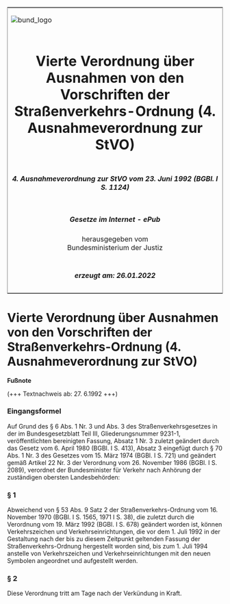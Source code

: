 <span id="DECKBLATT.html"></span>

<table border="0" frame="border" width="100%">

<tr valign="top">

<td align="left">

![bund\_logo](BfJ_2021_Web_de_de.gif)

</td>

<td align="right">

 

</td>

</tr>

<tr align="center" valign="middle">

<td colspan="2">

# Vierte Verordnung über Ausnahmen von den Vorschriften der Straßenverkehrs-Ordnung (4. Ausnahmeverordnung zur StVO)

</td>

</tr>

<tr align="center" valign="middle">

<td colspan="2">

##### 4\. Ausnahmeverordnung zur StVO vom 23. Juni 1992 (BGBl. I S. 1124)

</td>

</tr>

<tr align="center" valign="middle">

<td colspan="2">

  
  

##### Gesetze im Internet - ePub  
  
herausgegeben vom  
Bundesministerium der Justiz

</td>

</tr>

<tr align="center" valign="bottom">

<td colspan="2">

  
  

##### erzeugt am: 26.01.2022

</td>

</tr>

</table>

<span id="BJNR011240992.html"></span>

# Vierte Verordnung über Ausnahmen von den Vorschriften der Straßenverkehrs-Ordnung (4. Ausnahmeverordnung zur StVO)

<div>

  
**Fußnote**

<div class="jnhtml">

<div>

<div class="jurAbsatz">

(+++ Textnachweis ab: 27. 6.1992 +++)

</div>

</div>

</div>

</div>

<span id="BJNR011240992BJNE000100314.html"></span>

### Eingangsformel  

<div>

<div class="jnhtml">

<div>

<div class="jurAbsatz">

Auf Grund des § 6 Abs. 1 Nr. 3 und Abs. 3 des Straßenverkehrsgesetzes in
der im Bundesgesetzblatt Teil III, Gliederungsnummer 9231-1,
veröffentlichten bereinigten Fassung, Absatz 1 Nr. 3 zuletzt geändert
durch das Gesetz vom 6. April 1980 (BGBl. I S. 413), Absatz 3 eingefügt
durch § 70 Abs. 1 Nr. 3 des Gesetzes vom 15. März 1974 (BGBl. I S. 721)
und geändert gemäß Artikel 22 Nr. 3 der Verordnung vom 26. November 1986
(BGBl. I S. 2089), verordnet der Bundesminister für Verkehr nach
Anhörung der zuständigen obersten Landesbehörden:

</div>

</div>

</div>

</div>

<span id="BJNR011240992BJNE000200314.html"></span>

### § 1  

<div>

<div class="jnhtml">

<div>

<div class="jurAbsatz">

Abweichend von § 53 Abs. 9 Satz 2 der Straßenverkehrs-Ordnung vom 16.
November 1970 (BGBl. I S. 1565, 1971 I S. 38), die zuletzt durch die
Verordnung vom 19. März 1992 (BGBl. I S. 678) geändert worden ist,
können Verkehrszeichen und Verkehrseinrichtungen, die vor dem 1. Juli
1992 in der Gestaltung nach der bis zu diesem Zeitpunkt geltenden
Fassung der Straßenverkehrs-Ordnung hergestellt worden sind, bis zum 1.
Juli 1994 anstelle von Verkehrszeichen und Verkehrseinrichtungen mit den
neuen Symbolen angeordnet und aufgestellt werden.

</div>

</div>

</div>

</div>

<span id="BJNR011240992BJNE000300314.html"></span>

### § 2  

<div>

<div class="jnhtml">

<div>

<div class="jurAbsatz">

Diese Verordnung tritt am Tage nach der Verkündung in Kraft.

</div>

</div>

</div>

</div>
